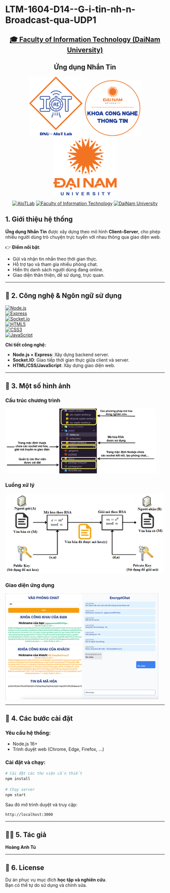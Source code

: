 # LTM-1604-D14--G-i-tin-nh-n-Broadcast-qua-UDP1
<h2 align="center">
    <a href="https://dainam.edu.vn/vi/khoa-cong-nghe-thong-tin">
        🎓 Faculty of Information Technology (DaiNam University)
    </a>
</h2>

<h2 align="center">
    Ứng dụng Nhắn Tin
</h2>

<div align="center">
    <p align="center">
        <img src="docs/aiotlab_logo.png" alt="AIoTLab Logo" width="170"/>
        <img src="docs/fitdnu_logo.png" alt="FIT Logo" width="180"/>
        <img src="docs/dnu_logo.png" alt="DaiNam University Logo" width="200"/>
    </p>

[![AIoTLab](https://img.shields.io/badge/AIoTLab-green?style=for-the-badge)](https://www.facebook.com/DNUAIoTLab)
[![Faculty of Information Technology](https://img.shields.io/badge/Faculty%20of%20Information%20Technology-blue?style=for-the-badge)](https://dainam.edu.vn/vi/khoa-cong-nghe-thong-tin)
[![DaiNam University](https://img.shields.io/badge/DaiNam%20University-orange?style=for-the-badge)](https://dainam.edu.vn)

</div>

## 1. Giới thiệu hệ thống

**Ứng dụng Nhắn Tin** được xây dựng theo mô hình **Client–Server**, cho phép nhiều người dùng trò chuyện trực tuyến với nhau thông qua giao diện web.  

👉 **Điểm nổi bật**:
- Gửi và nhận tin nhắn theo thời gian thực.  
- Hỗ trợ tạo và tham gia nhiều phòng chat.  
- Hiển thị danh sách người dùng đang online.  
- Giao diện thân thiện, dễ sử dụng, trực quan.  

---

## 🔧 2. Công nghệ & Ngôn ngữ sử dụng

[![Node.js](https://img.shields.io/badge/Node.js-339933?style=for-the-badge&logo=node.js&logoColor=white)](https://nodejs.org/)  
[![Express](https://img.shields.io/badge/Express.js-000000?style=for-the-badge&logo=express&logoColor=white)](https://expressjs.com/)  
[![Socket.io](https://img.shields.io/badge/Socket.IO-010101?style=for-the-badge&logo=socket.io&logoColor=white)](https://socket.io/)  
[![HTML5](https://img.shields.io/badge/HTML5-E34F26?style=for-the-badge&logo=html5&logoColor=white)](https://developer.mozilla.org/docs/Web/HTML)  
[![CSS3](https://img.shields.io/badge/CSS3-1572B6?style=for-the-badge&logo=css3&logoColor=white)](https://developer.mozilla.org/docs/Web/CSS)  
[![JavaScript](https://img.shields.io/badge/JavaScript-F7DF1E?style=for-the-badge&logo=javascript&logoColor=black)](https://developer.mozilla.org/docs/Web/JavaScript)  

**Chi tiết công nghệ:**
- **Node.js + Express**: Xây dựng backend server.  
- **Socket.IO**: Giao tiếp thời gian thực giữa client và server.  
- **HTML/CSS/JavaScript**: Xây dựng giao diện web.  

---

## 🚀 3. Một số hình ảnh

### Cấu trúc chương trình
![Cấu trúc chương trình](demo/1.png)

### Luồng xử lý
![Luồng xử lý](demo/2.png)

### Giao diện ứng dụng
![Giao diện](demo/3.png)

---

## 📝 4. Các bước cài đặt

### Yêu cầu hệ thống:
- Node.js 16+  
- Trình duyệt web (Chrome, Edge, Firefox, …)  

### Cài đặt và chạy:
```bash
# Cài đặt các thư viện cần thiết
npm install

# Chạy server
npm start
```

Sau đó mở trình duyệt và truy cập:  
```
http://localhost:3000
```

---

## 👨‍💻 5. Tác giả
**Hoàng Anh Tú**

---

## 📄 6. License
Dự án phục vụ mục đích **học tập và nghiên cứu**.  
Bạn có thể tự do sử dụng và chỉnh sửa.
